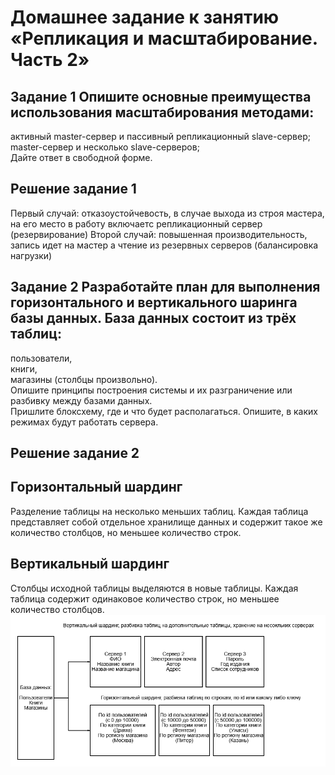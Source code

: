 # Домашнее задание к занятию «Репликация и масштабирование. Часть 2»  
## Задание 1 Опишите основные преимущества использования масштабирования методами:  
активный master-сервер и пассивный репликационный slave-сервер;  
master-сервер и несколько slave-серверов;  
Дайте ответ в свободной форме.  
## Решение задание 1 
Первый случай: отказоустойчевость, в случае выхода из строя мастера, на его место в работу включаетс репликационный сервер  (резервирование) 
Второй случай: повышенная производительность, запись идет на мастер а чтение из резервных серверов (балансировка нагрузки)
## Задание 2 Разработайте план для выполнения горизонтального и вертикального шаринга базы данных. База данных состоит из трёх таблиц:  
пользователи,  
книги,  
магазины (столбцы произвольно).  
Опишите принципы построения системы и их разграничение или разбивку между базами данных.  
Пришлите блоксхему, где и что будет располагаться. Опишите, в каких режимах будут работать сервера.  
## Решение задание 2  
## Горизонтальный шардинг  
Разделение таблицы на несколько меньших таблиц. Каждая таблица представляет собой отдельное хранилище данных и содержит такое же количество столбцов, но меньшее количество строк.
## Вертикальный шардинг
Столбцы исходной таблицы выделяются в новые таблицы. Каждая таблица содержит одинаковое количество строк, но меньшее количество столбцов.
![скриншот к заданию 2](/diagrama.png)
